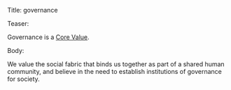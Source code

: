 Title: governance

Teaser:

Governance is a [Core Value](../core/values.html).

Body:

We value the social fabric that binds us together as part of a shared human community, and believe in the need to establish institutions of governance for society.
